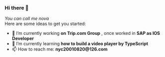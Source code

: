### Hi there 👋
*You can call me nova*<br/>
Here are some ideas to get you started:

- 🔭 I’m currently working __on Trip.com Group__ , once worked in __SAP as IOS Developer__
- 🌱 I’m currently learning __how to build a video player by TypeScript__
- 📫 How to reach me: __nyc20010820@126.com__
